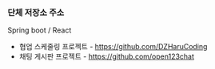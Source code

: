 ### 단체 저장소 주소
 Spring boot / React
 - 협업 스케줄링 프로젝트 - https://github.com/DZHaruCoding
 - 채팅 게시판 프로젝트 - https://github.com/open123chat

<!--
**kimhaengun/kimhaengun** is a ✨ _special_ ✨ repository because its `README.md` (this file) appears on your GitHub profile.

Here are some ideas to get you started:

- 🔭 I’m currently working on ...
- 🌱 I’m currently learning ...
- 👯 I’m looking to collaborate on ...
- 🤔 I’m looking for help with ...
- 💬 Ask me about ...
- 📫 How to reach me: ...
- 😄 Pronouns: ...
- ⚡ Fun fact: ...
-->
